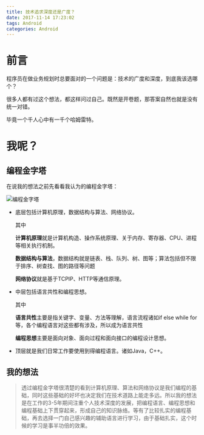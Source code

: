 ```yaml
---
title: 技术追求深度还是广度？
date: 2017-11-14 17:23:02
tags: Android
categories: Android
---
```


# 前言

程序员在做业务规划时总要面对的一个问题是：技术的广度和深度，到底我该选哪个？

很多人都有过这个想法，都这样问过自己。既然是开卷题，那答案自然也就是没有统一对错。

毕竟一个千人心中有一千个哈姆雷特。

<!-- more -->

# 我呢？

## 编程金字塔

在说我的想法之前先看看我认为的编程金字塔：



![编程金字塔](http://othg5ggzi.bkt.clouddn.com/%E7%BC%96%E7%A8%8B%E9%87%91%E5%AD%97%E5%A1%94.png)

- 底层包括计算机原理，数据结构与算法、网络协议。

  其中

  **计算机原理**就是计算机构造、操作系统原理、关于内存、寄存器、CPU、进程等相关执行机制。

  **数据结构与算法**，数据结构就是链表、栈、队列、树、图等；算法包括但不限于排序、树查找、图的路径等问题

  **网络协议**就是基于TCPIP、HTTP等通信原理。

- 中层包括语言共性和编程思想。

  其中

  **语言共性**主要是指关键字、变量、方法等理解，语言流程诸如if else while for等，各个编程语言对这些都有涉及，所以成为语言共性

  **编程思想**主要是面向对象、面向过程和面向接口的编程设计思想。

- 顶层就是我们日常工作要使用到得编程语言。诸如Java，C++。

## 我的想法

> 透过编程金字塔很清楚的看到计算机原理、算法和网络协议是我们编程的基础，同时这些基础的好坏也决定我们在技术道路上能走多远。所以我的想法是在工作的3-5年期间注重个人技术深度的发展，把编程语言、编程思想和编程基础上下贯穿起来，形成自己的知识脉络。等有了比较扎实的编程基础，再去选择一门自己感兴趣的辅助语言进行学习，由于基础扎实，这个时候的学习是事半功倍的效果。
